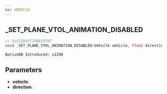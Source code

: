 ```yaml
---
ns: VEHICLE
---
```

## _SET_PLANE_VTOL_ANIMATION_DISABLED

```c
// 0xCE2B43770B655F8F
void _SET_PLANE_VTOL_ANIMATION_DISABLED(Vehicle vehicle, float direction);
```

```
NativeDB Introduced: v1290
```

## Parameters
* **vehicle**:
* **direction**:
